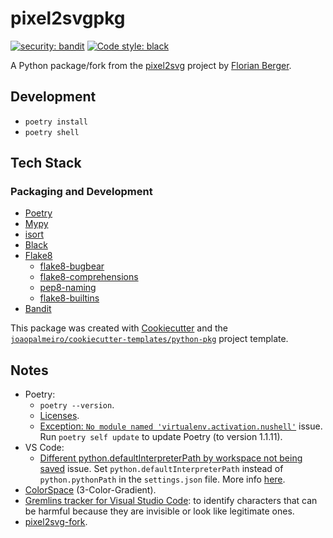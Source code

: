# pixel2svgpkg

[![security: bandit](https://img.shields.io/badge/security-bandit-yellow.svg)](https://github.com/PyCQA/bandit)
[![Code style: black](https://img.shields.io/badge/code%20style-black-000000.svg)](https://github.com/psf/black)

A Python package/fork from the [pixel2svg](https://florian-berger.de/en/software/pixel2svg/) project by [Florian Berger](https://florian-berger.de/en/).

## Development

- `poetry install`
- `poetry shell`

## Tech Stack

### Packaging and Development

- [Poetry](https://python-poetry.org/)
- [Mypy](http://mypy-lang.org/)
- [isort](https://pycqa.github.io/isort/)
- [Black](https://github.com/psf/black)
- [Flake8](https://flake8.pycqa.org/)
  - [flake8-bugbear](https://github.com/PyCQA/flake8-bugbear)
  - [flake8-comprehensions](https://github.com/adamchainz/flake8-comprehensions)
  - [pep8-naming](https://github.com/PyCQA/pep8-naming)
  - [flake8-builtins](https://github.com/gforcada/flake8-builtins)
- [Bandit](https://bandit.readthedocs.io/)

This package was created with [Cookiecutter](https://github.com/audreyr/cookiecutter) and the [`joaopalmeiro/cookiecutter-templates/python-pkg`](https://github.com/joaopalmeiro/cookiecutter-templates) project template.

## Notes

- Poetry:
  - `poetry --version`.
  - [Licenses](https://python-poetry.org/docs/pyproject#license).
  - [Exception: `No module named 'virtualenv.activation.nushell'`](https://github.com/python-poetry/poetry/issues/4515) issue. Run `poetry self update` to update Poetry (to version 1.1.11).
- VS Code:
  - [Different python.defaultInterpreterPath by workspace not being saved](https://github.com/microsoft/vscode-python/issues/12633#issuecomment-651853209) issue. Set `python.defaultInterpreterPath` instead of `python.pythonPath` in the `settings.json` file. More info [here](https://code.visualstudio.com/docs/python/environments#_manually-specify-an-interpreter).
- [ColorSpace](https://mycolor.space/gradient3) (3-Color-Gradient).
- [Gremlins tracker for Visual Studio Code](https://marketplace.visualstudio.com/items?itemName=nhoizey.gremlins): to identify characters that can be harmful because they are invisible or look like legitimate ones.
- [pixel2svg-fork](https://github.com/cyChop/pixel2svg-fork).
